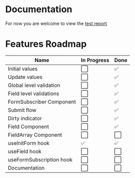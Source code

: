 # Documentation

For now you are welcome to view the [test report](https://htmlpreview.github.io/?https://github.com/omerman/form-mighty/main/test-report.html)

# Features Roadmap

| Name                     | In Progress          | Done                 |
| ------------------------ | -------------------- | -------------------- |
| Initial values           | :white_large_square: | :white_check_mark:   |
| Update values            | :white_large_square: | :white_check_mark:   |
| Global level validation  | :white_large_square: | :white_check_mark:   |
| Field level validations  | :white_large_square: | :white_check_mark:   |
| FormSubscriber Component | :white_large_square: | :white_check_mark:   |
| Submit flow              | :white_large_square: | :white_check_mark:   |
| Dirty indicator          | :white_large_square: | :white_check_mark:   |
| Field Component          | :white_large_square: | :white_check_mark:   |
| FieldArray Component     | :white_large_square: | :white_large_square: |
| useInitForm hook         | :white_check_mark:   | :white_check_mark:   |
| useField hook            | :white_large_square: | :white_large_square: |
| useFormSubscription hook | :white_large_square: | :white_large_square: |
| Documentation            | :white_large_square: | :white_large_square: |
